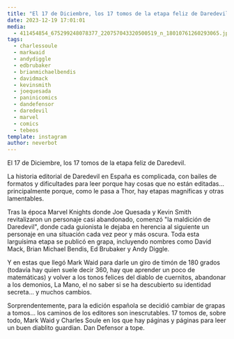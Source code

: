 ```yaml
---
title: "El 17 de Diciembre, los 17 tomos de la etapa feliz de Daredevil"
date: 2023-12-19 17:01:01
media: 
  - 411454854_675299248078377_220757043320500519_n_18010761260293065.jpg
tags: 
  - charlessoule
  - markwaid
  - andydiggle
  - edbrubaker
  - brianmichaelbendis
  - davidmack
  - kevinsmith
  - joequesada
  - paninicomics
  - dandefensor
  - daredevil
  - marvel
  - comics
  - tebeos
template: instagram
author: neverbot
---
```


El 17 de Diciembre, los 17 tomos de la etapa feliz de Daredevil.

La historia editorial de Daredevil en España es complicada, con bailes de formatos y dificultades para leer porque hay cosas que no están editadas... principalmente porque, como le pasa a Thor, hay etapas magníficas y otras lamentables. 

Tras la época Marvel Knights donde Joe Quesada y Kevin Smith revitalizaron un personaje casi abandonado, comenzó "la maldición de Daredevil", donde cada guionista le dejaba en herencia al siguiente un personaje en una situación cada vez peor y más oscura. Toda esta larguísima etapa se publicó en grapa, incluyendo nombres como David Mack, Brian Michael Bendis, Ed Brubaker y Andy Diggle.

Y en estas que llegó Mark Waid para darle un giro de timón de 180 grados (todavía hay quien suele decir 360, hay que aprender un poco de matemáticas) y volver a los tonos felices del diablo de cuernitos, abandonar a los demonios, La Mano, el no saber si se ha descubierto su identidad secreta... y muchos cambios.

Sorprendentemente, para la edición española se decidió cambiar de grapas a tomos... los caminos de los editores son inescrutables. 17 tomos de, sobre todo, Mark Waid y Charles Soule en los que hay páginas y páginas para leer un buen diablito guardian. Dan Defensor a tope.


